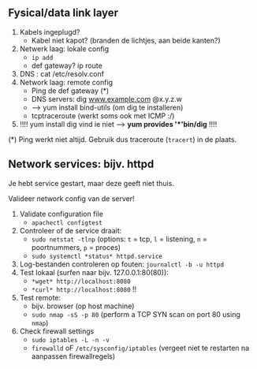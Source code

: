 
## Fysical/data link layer
1. Kabels ingeplugd?
      - Kabel niet kapot? (branden de lichtjes, aan beide kanten?)
2. Netwerk laag: lokale config
      - `ip add`
      - def gateway? ip route
3. DNS : cat /etc/resolv.conf
4. Network laag: remote config
      - Ping de def gateway (*)
      - DNS servers: dig www.example.com @x.y.z.w
      - --> yum install bind-utils (om dig te installeren)
      - tcptraceroute (werkt soms ook met ICMP :/)
5. !!!! yum install dig vind ie niet --> **yum provides '*'bin/dig** !!!!


(*) Ping werkt niet altijd. Gebruik dus traceroute (```tracert```) in de plaats.

## Network services: bijv. httpd

Je hebt service gestart, maar deze geeft niet thuis.

Valideer network config van de server!

1. Validate configuration file
    - `apachectl configtest`
2. Controleer of de service draait:
    - `sudo netstat -tlnp` (options: `t` = tcp, `l` = listening, `n` = poortnummers, `p` = proces)
    - `sudo systemctl *status* httpd.service`
3. Log-bestanden controleren op fouten: `journalctl -b -u httpd`
4. Test lokaal (surfen naar bijv. 127.0.0.1:80(80)):
    - `*wget* http://localhost:8080`
    - `*curl* http://localhost:8080` !!
5. Test remote:
    - bijv. browser (op host machine)
    - `sudo nmap -sS -p 80` (perform a TCP SYN scan on port 80 using `nmap`)
6. Check firewall settings
    - `sudo iptables -L -n -v`
    - `firewalld` oF `/etc/sysconfig/iptables` (vergeet niet te restarten na aanpassen firewallregels)
